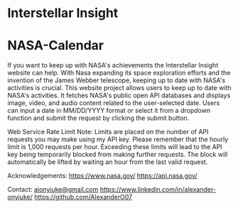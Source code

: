 # Interstellar Insight
# NASA-Calendar

If you want to keep up with NASA's achievements the Interstellar Insight website can help. With Nasa expanding its space exploration efforts and the invention of the James Webber telescope, keeping up to date with NASA's activities is crucial. This website project allows users to keep up to date with NASA's activities. It fetches NASA's public open API databases and displays image, video, and audio content related to the user-selected date. Users can input a date in MM/DD/YYYY format or select it from a dropdown function and submit the request by clicking the submit button.

Web Service Rate Limit Note: Limits are placed on the number of API requests you may make using my API key. Please remember that the hourly limit is 1,000 requests per hour. Exceeding these limits will lead to the API key being temporarily blocked from making further requests. The block will automatically be lifted by waiting an hour from the last valid request.

Acknowledgements: https://www.nasa.gov/
                  https://api.nasa.gov/ 

Contact: aionyiuke@gmail.com
         https://www.linkedin.com/in/alexander-onyiuke/
         https://github.com/AlexanderO07
